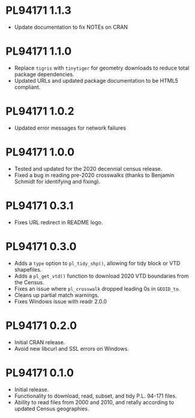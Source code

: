 # PL94171 1.1.3
* Update documentation to fix NOTEs on CRAN

# PL94171 1.1.0
* Replace `tigris` with `tinytiger` for geometry downloads to reduce total package dependencies.
* Updated URLs and updated package documentation to be HTML5 compliant.

# PL94171 1.0.2
* Updated error messages for network failures

# PL94171 1.0.0
* Tested and updated for the 2020 decennial census release.
* Fixed a bug in reading pre-2020 crosswalks (thanks to Benjamin Schmidt for identifying and fixing).

# PL94171 0.3.1
* Fixes URL redirect in README logo.

# PL94171 0.3.0
* Adds a `type` option to `pl_tidy_shp()`, allowing for tidy block or VTD shapefiles.
* Adds a `pl_get_vtd()` function to download 2020 VTD boundaries from the Census.
* Fixes an issue where `pl_crosswalk` dropped leading 0s in `GEOID_to`.
* Cleans up partial match warnings.
* Fixes Windows issue with readr 2.0.0

# PL94171 0.2.0

* Initial CRAN release.
* Avoid new libcurl and SSL errors on Windows.

# PL94171 0.1.0

* Initial release.
* Functionality to download, read, subset, and tidy P.L. 94-171 files.
* Ability to read files from 2000 and 2010, and retally according to updated
  Census geographies.
